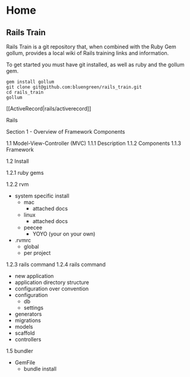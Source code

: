 # Home

## Rails Train

Rails Train is a git repository that, when combined with the Ruby Gem gollum, provides a local wiki of Rails training links and information. 

To get started you must have git installed, as well as ruby and the gollum gem. 
    
    gem install gollum
    git clone git@github.com:bluengreen/rails_train.git
    cd rails_train
    gollum 


[[ActiveRecord|rails/activerecord]] 




Rails

Section 1 - Overview of Framework Components

1.1 Model-View-Controller (MVC)
1.1.1 Description 
1.1.2 Components
1.1.3 Framework


1.2 Install

1.2.1 ruby gems

1.2.2 rvm
   - system specific install 
     - mac
       - attached docs
     - linux
       - attached docs
     - peecee 
       - YOYO (your on your own)
   - .rvmrc 
     - global
     - per project                          

1.2.3 rails command
1.2.4 rails command
- new application
- application directory structure
- configuration over convention
- configuration 
  - db 
  - settings
- generators
- migrations
- models
- scaffold
- controllers

1.5 bundler
- GemFile
  - bundle install

